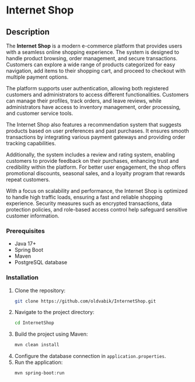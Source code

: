 # Internet Shop

## Description
The **Internet Shop** is a modern e-commerce platform that provides users with a seamless online shopping experience. The system is designed to handle product browsing, order management, and secure transactions. Customers can explore a wide range of products categorized for easy navigation, add items to their shopping cart, and proceed to checkout with multiple payment options.

The platform supports user authentication, allowing both registered customers and administrators to access different functionalities. Customers can manage their profiles, track orders, and leave reviews, while administrators have access to inventory management, order processing, and customer service tools.

The Internet Shop also features a recommendation system that suggests products based on user preferences and past purchases. It ensures smooth transactions by integrating various payment gateways and providing order tracking capabilities.

Additionally, the system includes a review and rating system, enabling customers to provide feedback on their purchases, enhancing trust and credibility within the platform. For better user engagement, the shop offers promotional discounts, seasonal sales, and a loyalty program that rewards repeat customers.

With a focus on scalability and performance, the Internet Shop is optimized to handle high traffic loads, ensuring a fast and reliable shopping experience. Security measures such as encrypted transactions, data protection policies, and role-based access control help safeguard sensitive customer information.

### Prerequisites
- Java 17+
- Spring Boot
- Maven
- PostgreSQL database

### Installation
1. Clone the repository:
   ```sh
   git clone https://github.com/oldvabik/InternetShop.git
   ```
2. Navigate to the project directory:
   ```sh
   cd InternetShop
   ```
3. Build the project using Maven:
   ```sh
   mvn clean install
   ```
4. Configure the database connection in `application.properties`.
5. Run the application:
   ```sh
   mvn spring-boot:run
   ```